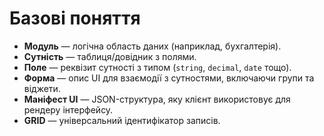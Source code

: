 # Базові поняття

- **Модуль** — логічна область даних (наприклад, бухгалтерія).
- **Сутність** — таблиця/довідник з полями.
- **Поле** — реквізит сутності з типом (`string`, `decimal`, `date` тощо).
- **Форма** — опис UI для взаємодії з сутностями, включаючи групи та віджети.
- **Маніфест UI** — JSON-структура, яку клієнт використовує для рендеру інтерфейсу.
- **GRID** — універсальний ідентифікатор записів.
